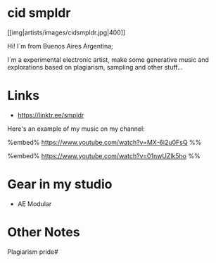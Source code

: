 # cid smpldr

[[img|artists/images/cidsmpldr.jpg|400]]

Hi! I´m from Buenos Aires Argentina; 

I´m a experimental electronic artist, make some generative music  and explorations based on plagiarism, sampling and other stuff...

# Links
* https://linktr.ee/smpldr

Here's an example of my music on my channel:

%embed% https://www.youtube.com/watch?v=MX-6i2u0FsQ %%

%embed% https://www.youtube.com/watch?v=01nwUZlk5ho %%

# Gear in my studio

* AE Modular

# Other Notes

Plagiarism pride# 

